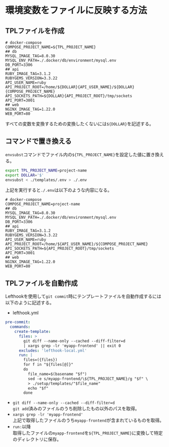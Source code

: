 # 環境変数をファイルに反映する方法

## TPLファイルを作成

```env
# docker-compose
COMPOSE_PROJECT_NAME=${TPL_PROJECT_NAME}
## db
MYSQL_IMAGE_TAG=8.0.30
MYSQL_ENV_PATH=./.docker/db/environment/mysql.env
DB_PORT=3306
## api
RUBY_IMAGE_TAG=3.1.2
RUBYGEMS_VERSION=3.3.22
API_USER_NAME=ruby
API_PROJECT_ROOT=/home/${DOLLAR}{API_USER_NAME}/${DOLLAR}{COMPOSE_PROJECT_NAME}
API_SOCKETS_PATH=${DOLLAR}{API_PROJECT_ROOT}/tmp/sockets
API_PORT=3001
## web
NGINX_IMAGE_TAG=1.22.0
WEB_PORT=80
```

すべての変数を変換するための変換したくないには`${DOLLAR}`を記述する。  

## コマンドで置き換える

`envsubst`コマンドでファイル内の`${TPL_PROJECT_NAME}`を設定した値に置き換える。  

```zsh
export TPL_PROJECT_NAME=project-name
export DOLLAR='$'
envsubst < ./templates/.env > ./.env
```

上記を実行すると`./.env`は以下のような内容になる。  

```env
# docker-compose
COMPOSE_PROJECT_NAME=project-name
## db
MYSQL_IMAGE_TAG=8.0.30
MYSQL_ENV_PATH=./.docker/db/environment/mysql.env
DB_PORT=3306
## api
RUBY_IMAGE_TAG=3.1.2
RUBYGEMS_VERSION=3.3.22
API_USER_NAME=ruby
API_PROJECT_ROOT=/home/${API_USER_NAME}/${COMPOSE_PROJECT_NAME}
API_SOCKETS_PATH=${API_PROJECT_ROOT}/tmp/sockets
API_PORT=3001
## web
NGINX_IMAGE_TAG=1.22.0
WEB_PORT=80

```

## TPLファイルを自動作成

Lefthookを使用して`git commit`時にテンプレートファイルを自動作成するには以下のように記述する。

- lefthook.yml

```yml
pre-commit:
  commands:
    create-template:
      files: >
        git diff --name-only --cached --diff-filter=d
        | xargs grep -lr 'myapp-frontend' || exit 0
      excludes: 'lefthook-local.yml'
      run: |
        files=({files})
        for f in "${files[@]}"
        do
          file_name=$(basename "$f")
          sed -e s/myapp-frontend/\${TPL_PROJECT_NAME}/g "$f" \
          > ./setup/templates/"$file_name"
          echo "$f"
        done

```

- `git diff --name-only --cached --diff-filter=d`  
  `git add`済みのファイルのうち削除したもの以外のパスを取得。
- `xargs grep -lr 'myapp-frontend'`  
  上記で取得したファイルのうち`myapp-frontend`が含まれているものを取得。
- `run:`以降  
  取得したファイルの`myapp-frontend`を`${TPL_PROJECT_NAME}`に変換して特定のディレクトリに保存。
